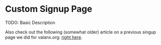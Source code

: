 # Custom Signup Page

TODO: Basic Description

Also check out the following (somewhat older) article on a previous singup page we did for valanx.org: [right here](http://valanx.org/index.php?option=com_content&view=article&id=72:making-of-the-new-signup-page&catid=25:skore-blog&Itemid=99).
